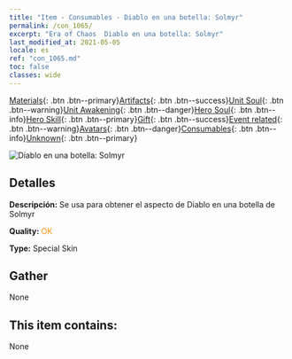```yaml
---
title: "Item - Consumables - Diablo en una botella: Solmyr"
permalink: /con_1065/
excerpt: "Era of Chaos  Diablo en una botella: Solmyr"
last_modified_at: 2021-05-05
locale: es
ref: "con_1065.md"
toc: false
classes: wide
---
```

 [Materials](/ItemsES/){: .btn .btn--primary}[Artifacts](/ItemsES/Artifacts/){: .btn .btn--success}[Unit Soul](/ItemsES/UnitSoul/){: .btn .btn--warning}[Unit Awakening](/ItemsES/UnitAwakening/){: .btn .btn--danger}[Hero Soul](/ItemsES/HeroSoul/){: .btn .btn--info}[Hero Skill](/ItemsES/HeroSkill/){: .btn .btn--primary}[Gift](/ItemsES/Gift/){: .btn .btn--success}[Event related](/ItemsES/Events/){: .btn .btn--warning}[Avatars](/ItemsES/Avatars/){: .btn .btn--danger}[Consumables](/ItemsES/Consumables/){: .btn .btn--info}[Unknown](/ItemsES/Unknown/){: .btn .btn--primary}

 ![Diablo en una botella: Solmyr](/images/h/h_Solmyr2.jpg)

## Detalles
 **Descripción:** Se usa para obtener el aspecto de Diablo en una botella de Solmyr

 **Quality:** <span style="color: #FF8C00">OK</span>

 **Type:** Special Skin

## Gather

  None

## This item contains:

  None

